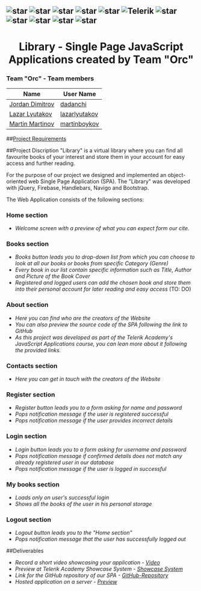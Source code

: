 ## ![star](https://github.com/martinboykov/Telerik_Academy/blob/master/images/star23.jpg)  ![star](https://github.com/martinboykov/Telerik_Academy/blob/master/images/star23.jpg)  ![star](https://github.com/martinboykov/Telerik_Academy/blob/master/images/star23.jpg)  ![star](https://github.com/martinboykov/Telerik_Academy/blob/master/images/star23.jpg)  ![star](https://github.com/martinboykov/Telerik_Academy/blob/master/images/star23.jpg)   ![Telerik](https://github.com/martinboykov/Telerik_Academy/blob/master/images/telerik-academy-logo.jpg)   ![star](https://github.com/martinboykov/Telerik_Academy/blob/master/images/star23.jpg)  ![star](https://github.com/martinboykov/Telerik_Academy/blob/master/images/star23.jpg)  ![star](https://github.com/martinboykov/Telerik_Academy/blob/master/images/star23.jpg)  ![star](https://github.com/martinboykov/Telerik_Academy/blob/master/images/star23.jpg)  ![star](https://github.com/martinboykov/Telerik_Academy/blob/master/images/star23.jpg)

<h1 align="center">Library - Single Page JavaScript Applications created by Team "Orc"</h1>

<h3> Team "Orc" - Team members</h3>


| Name                                     | User Name                                                          |
| ------------------------------------------- | ------------------------------------------------------------------ |
| [Jordan Dimitrov](https://github.com/dadanchi) | [dadanchi](http://telerikacademy.com/Users/dadanchihttp://telerikacademy.com/Users/dadanchi)                                             | 
| [Lazar Lyutakov](https://github.com/lazarlyutakov) | [lazarlyutakov](http://telerikacademy.com/Users/lazarlyutakov)                                             | 
| [Martin Martinov ](https://github.com/martinboykov) | [martinboykov](http://telerikacademy.com/Users/martinboykov)                                             | 

##<a href="https://github.com/TelerikAcademy/JavaScript-Applications/blob/master/Teamwork/README.md">Project Requirements</a>  

##Project Discription
"Library" is a virtual library where you can find all favourite books of your interest and store them in your account for easy access and further reading.

For the purpose of our project we designed and implemented an object-oriented web Single Page Application (SPA). The "Library" was developed with  jQuery, Firebase, Handlebars, Navigo and Bootstrap.

The Web Application consists of the following sections:

### Home section 
 - *Welcome screen with a preview of what you can expect form our cite.* 
  
### Books section 
 - *Books button leads you to drop-down list from which you can choose to look at all our books or books from specific Category (Genre)*
 - *Every book in our list contain specific information such as Title, Author and Picture of the Book Cover*
 - *Registered and logged users can add the chosen book and store them into their personal account for later reading and easy access* (TO: DO)
 
### About section
 - *Here you can find who are the creators of the Website*
 - *You can also preview the source code of the SPA following the link to GitHub*
 - *As this project was developed as part of the Telerik Academy's JavaScript Applications course, you can lean more about it following the provided links.*
 
### Contacts section 
 - *Here you can get in touch with the creators of the Website*

### Register section
 - *Register button leads you to a form asking for name and password*
 - *Pops notification message if the user is registered  successful*
 - *Pops notification message if the user provides incorrect details*
 
### Login section 
 - *Login button leads you to a form asking for username and password*
 - *Pops notification message if confirmed details does not match any already registered user in our database*
 - *Pops notification message if the user is logged in successful*

### My books section 
 - *Loads only on user's successful login*
 - *Shows all the books of the user in his personal storage*

### Logout section 
 - *Logout button leads you to the "Home section"*
 - *Pops notification message that the user has successfully logged out*
  
  
 
##Deliverables
 - *Record a short video showcasing your application - <a href="https://www.youtube.com/watch?v=A830VF6dwhs&feature=youtu.be">Video</a>*
 - *Preview at Telerik Academy Showcase System - <a href="http://best.telerikacademy.com/projects/618/Library">Showcase System</a>*
 - *Link for the GitHub repository of our SPA - <a href="https://github.com/dadanchi/Library">GitHub-Repository</a>*
 - *Hosted application on a server  - <a href="https://library-94284.firebaseapp.com/#/home">Preview</a>*

